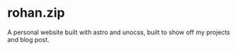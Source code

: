 # rohan.zip

A personal website built with astro and unocss, built to show off my projects and blog post.
